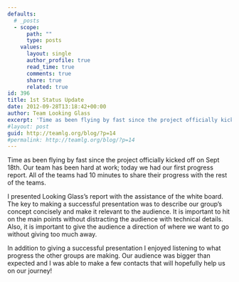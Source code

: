 ```yaml
---
defaults:
  # _posts
  - scope:
      path: ""
      type: posts
    values:
      layout: single
      author_profile: true
      read_time: true
      comments: true
      share: true
      related: true
id: 396
title: 1st Status Update
date: 2012-09-28T13:18:42+00:00
author: Team Looking Glass
excerpt: 'Time as been flying by fast since the project officially kicked off on Sept 18th. Our team has been hard at work; today we had our first progress report. All of the teams had 10 minutes to share their progress &#8230; <a href="http://teamlg.org/blog/?p=14">Continue reading <span>&#8594;</span></a>'
#layout: post
guid: http://teamlg.org/blog/?p=14
#permalink: http://teamlg.org/blog/?p=14
---
```

Time as been flying by fast since the project officially kicked off on Sept 18th. Our team has been hard at work; today we had our first progress report. All of the teams had 10 minutes to share their progress with the rest of the teams.

I presented Looking Glass’s report with the assistance of the white board. The key to making a successful presentation was to describe our group’s concept concisely and make it relevant to the audience. It is important to hit on the main points without distracting the audience with technical details. Also, it is important to give the audience a direction of where we want to go without giving too much away.

In addition to giving a successful presentation I enjoyed listening to what progress the other groups are making. Our audience was bigger than expected and I was able to make a few contacts that will hopefully help us on our journey!
